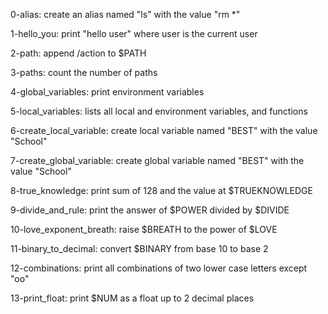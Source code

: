 0-alias:
    create an alias named "ls" with the
    value "rm *"

1-hello_you:
    print "hello user" where user is the 
    current user

2-path:
    append /action to $PATH

3-paths:
    count the number of paths

4-global_variables:
    print environment variables

5-local_variables:
    lists all local and environment 
    variables, and functions

6-create_local_variable:
    create local variable named "BEST"
    with the value "School"

7-create_global_variable:
    create global variable named "BEST"
    with the value "School"

8-true_knowledge:
    print sum of 128 and the value at
    $TRUEKNOWLEDGE

9-divide_and_rule:
    print the answer of $POWER divided
    by $DIVIDE

10-love_exponent_breath:
    raise $BREATH to the power of 
    $LOVE

11-binary_to_decimal:
    convert $BINARY from base 10 to 
    base 2

12-combinations:
    print all combinations of two 
    lower case letters except "oo"

13-print_float:
    print $NUM as a float up to 2
    decimal places
